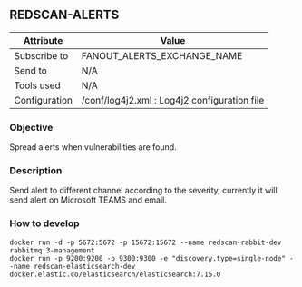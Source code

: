 ## REDSCAN-ALERTS

| Attribute     | Value                                        |
| ------------- | -------------------------------------------- |
| Subscribe to  | FANOUT_ALERTS_EXCHANGE_NAME                  |
| Send to       | N/A                                          |
| Tools used    | N/A                                          |
| Configuration | /conf/log4j2.xml : Log4j2 configuration file |

### Objective

Spread alerts when vulnerabilities are found.

### Description

Send alert to different channel according to the severity, currently it will send alert on Microsoft TEAMS and email.

### How to develop

```
docker run -d -p 5672:5672 -p 15672:15672 --name redscan-rabbit-dev rabbitmq:3-management
docker run -p 9200:9200 -p 9300:9300 -e "discovery.type=single-node" --name redscan-elasticsearch-dev docker.elastic.co/elasticsearch/elasticsearch:7.15.0
```